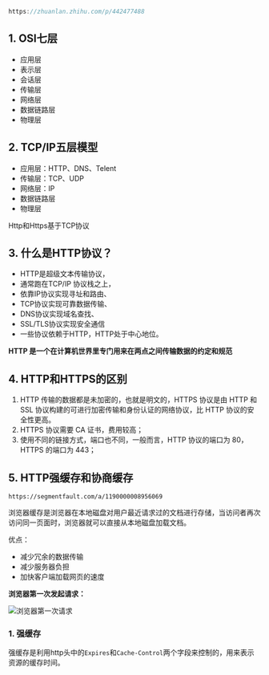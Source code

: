 ```js
https://zhuanlan.zhihu.com/p/442477488
```

## 1. OSI七层

+ 应用层
+ 表示层
+ 会话层
+ 传输层
+ 网络层
+ 数据链路层
+ 物理层

## 2. TCP/IP五层模型

+ 应用层：HTTP、DNS、Telent
+ 传输层：TCP、UDP
+ 网络层：IP
+ 数据链路层
+ 物理层



Http和Https基于TCP协议



## 3. 什么是HTTP协议？

+ HTTP是超级文本传输协议，
+ 通常跑在TCP/IP 协议栈之上，
+ 依靠IP协议实现寻址和路由、
+ TCP协议实现可靠数据传输、
+ DNS协议实现域名查找、
+ SSL/TLS协议实现安全通信
+ 一些协议依赖于HTTP，HTTP处于中心地位。



**HTTP 是一个在计算机世界里专门用来在两点之间传输数据的约定和规范**





## 4. HTTP和HTTPS的区别

1. HTTP 传输的数据都是未加密的，也就是明文的，HTTPS 协议是由 HTTP 和 SSL 协议构建的可进行加密传输和身份认证的网络协议，比 HTTP 协议的安全性更高。
2. HTTPS 协议需要 CA 证书，费用较高；
3. 使用不同的链接方式，端口也不同，一般而言，HTTP 协议的端口为 80，HTTPS 的端口为 443；















## 5. HTTP强缓存和协商缓存

```http
https://segmentfault.com/a/1190000008956069
```

浏览器缓存是浏览器在本地磁盘对用户最近请求过的文档进行存储，当访问者再次访问同一页面时，浏览器就可以直接从本地磁盘加载文档。

优点：

+ 减少冗余的数据传输
+ 减少服务器负担
+ 加快客户端加载网页的速度

**浏览器第一次发起请求：**

![浏览器第一次请求](https://segmentfault.com/img/bVCrP5?w=411&h=369)

### 1. 强缓存

强缓存是利用http头中的`Expires`和`Cache-Control`两个字段来控制的，用来表示资源的缓存时间。

















